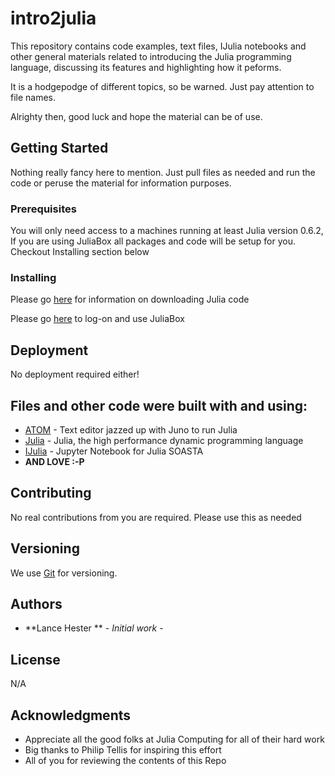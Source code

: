 # intro2julia

This repository contains code examples, text files, IJulia notebooks and other general materials related
to introducing the Julia programming language, discussing its features and highlighting how it peforms. <br>

It is a hodgepodge of different topics, so be warned. Just pay attention to file names.<br>

Alrighty then, good luck and hope the material can be of use. <br>


## Getting Started

Nothing really fancy here to mention. Just pull files as needed and run the code or
peruse the material for information purposes. <br>


### Prerequisites

You will only need access to a machines running at least Julia version 0.6.2, If you are using JuliaBox all packages and code will be setup for you. Checkout Installing section below<br>


### Installing

Please go [here](https://julialang.org/downloads) for information on downloading Julia code <br>

Please go [here](https://JuliaBox.com) to log-on and use JuliaBox <br>


## Deployment

No deployment required either!

## Files and other code were built with and using:

* [ATOM](https://atom.io) - Text editor jazzed up with Juno to run Julia
* [Julia](https://julialang.org) - Julia, the high performance dynamic programming language
* [IJulia](https://github.com/JuliaLang/IJulia.jl) - Jupyter Notebook for Julia SOASTA
* **AND LOVE :-P**

## Contributing

No real contributions from you are required. Please use this as needed

## Versioning

We use [Git](http://semver.org/) for versioning.


## Authors

* **Lance Hester ** - *Initial work* - 


## License

N/A


## Acknowledgments

* Appreciate all the good folks at Julia Computing for all of their hard work
* Big thanks to Philip Tellis for inspiring this effort
* All of you for reviewing the contents of this Repo
